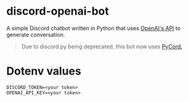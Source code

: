 # discord-openai-bot
A simple Discord chatbot written in Python that uses [OpenAI's API](https://openai.com/api/) to generate conversation.

> Due to discord.py being deprecated, this bot now uses [PyCord.](https://docs.pycord.dev/en/master/index.html)

# Dotenv values
```
DISCORD_TOKEN=<your token>
OPENAI_API_KEY=<your token>
```